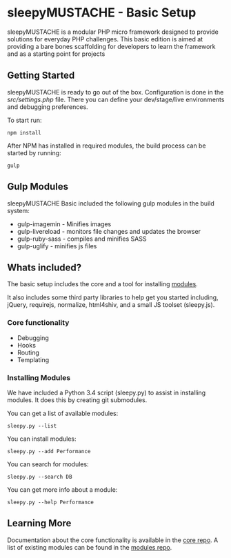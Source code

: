 sleepyMUSTACHE - Basic Setup
===============================================================================

sleepyMUSTACHE is a modular PHP micro framework designed to provide solutions for everyday PHP challenges. This basic edition is aimed at providing a bare bones scaffolding for developers to learn the framework and as a starting point for projects

Getting Started
-------------------------------------------------------------------------------
sleepyMUSTACHE is ready to go out of the box. Configuration is done in the *src/settings.php* file. There you can define your dev/stage/live environments and debugging preferences.

To start run:

    npm install

After NPM has installed in required modules, the build process can be started by running:

    gulp

Gulp Modules
-------------------------------------------------------------------------------
sleepyMUSTACHE Basic included the following gulp modules in the build system:

* gulp-imagemin - Minifies images
* gulp-livereload - monitors file changes and updates the browser
* gulp-ruby-sass - compiles and minifies SASS
* gulp-uglify - minifies js files

Whats included?
-------------------------------------------------------------------------------
The basic setup includes the core and a tool for installing [modules](https://github.com/sleepymustache/modules).

It also includes some third party libraries to help get you started including, jQuery, requirejs, normalize, html4shiv, and a small JS toolset (sleepy.js).

### Core functionality

* Debugging
* Hooks
* Routing
* Templating


### Installing Modules

We have included a Python 3.4 script (sleepy.py) to assist in installing modules. It does this by creating git submodules.

You can get a list of available modules:

	sleepy.py --list

You can install modules:

	sleepy.py --add Performance

You can search for modules:

	sleepy.py --search DB

You can get more info about a module:

	sleepy.py --help Performance

Learning More
-------------------------------------------------------------------------------
Documentation about the core functionality is available in the [core repo](https://github.com/sleepymustache/core). A list of existing modules can be found in the [modules repo](https://github.com/sleepymustache/modules).
